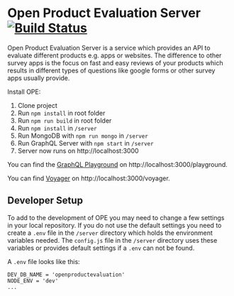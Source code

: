 # Open Product Evaluation Server [![Build Status](https://travis-ci.org/th-koeln/open-product-evaluation-server.svg?branch=master)](https://travis-ci.org/th-koeln/open-product-evaluation-server)

Open Product Evaluation Server is a service which provides an API to evaluate different products e.g. apps or websites.
The difference to other survey apps is the focus on fast and easy reviews of your products which results in different types of questions like google forms or other survey apps usually provide.

Install OPE:

1. Clone project
2. Run `npm install` in root folder
3. Run `npm run build` in root folder
3. Run `npm install` in `/server`
4. Run MongoDB with `npm run mongo` in `/server`
5. Run GraphQL Server with `npm start` in `/server`
6. Server now runs on http://localhost:3000

You can find the [GraphQL Playground](https://github.com/graphcool/graphql-playground) on http://localhost:3000/playground.

You can find [Voyager](https://github.com/graphcool/graphql-playground) on http://localhost:3000/voyager.

## Developer Setup

To add to the development of OPE you may need to change a few settings in your local repository. If you do not use the default settings you need to create a `.env` file in the `/server` directory which holds the environment variables needed. The `config.js` file in the `/server` directory uses these variables or provides default settings if a `.env` can not be found.

A `.env` file looks like this:

```
DEV_DB_NAME = 'openproductevaluation'
NODE_ENV = 'dev'
...
```
